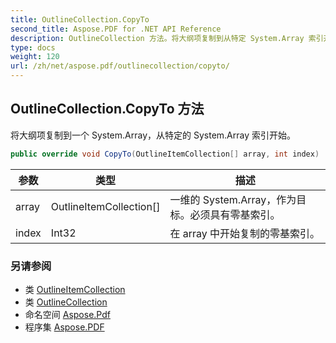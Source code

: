 ```yaml
---
title: OutlineCollection.CopyTo
second_title: Aspose.PDF for .NET API Reference
description: OutlineCollection 方法。将大纲项复制到从特定 System.Array 索引开始的 System.Array
type: docs
weight: 120
url: /zh/net/aspose.pdf/outlinecollection/copyto/
---
```

## OutlineCollection.CopyTo 方法

将大纲项复制到一个 System.Array，从特定的 System.Array 索引开始。

```csharp
public override void CopyTo(OutlineItemCollection[] array, int index)
```

| 参数 | 类型 | 描述 |
| --- | --- | --- |
| array | OutlineItemCollection[] | 一维的 System.Array，作为目标。必须具有零基索引。 |
| index | Int32 | 在 array 中开始复制的零基索引。 |

### 另请参阅

* 类 [OutlineItemCollection](../../outlineitemcollection/)
* 类 [OutlineCollection](../)
* 命名空间 [Aspose.Pdf](../../../aspose.pdf/)
* 程序集 [Aspose.PDF](../../../)